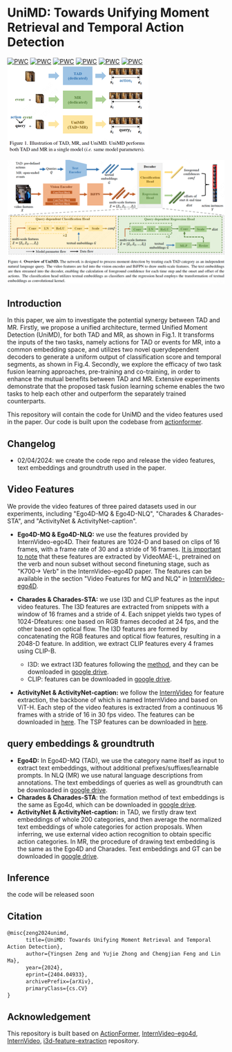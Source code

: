# UniMD: Towards Unifying Moment Retrieval and Temporal Action Detection
[![PWC](https://img.shields.io/endpoint.svg?url=https://paperswithcode.com/badge/unimd-towards-unifying-moment-retrieval-and/natural-language-queries-on-ego4d)](https://paperswithcode.com/sota/natural-language-queries-on-ego4d?p=unimd-towards-unifying-moment-retrieval-and)
[![PWC](https://img.shields.io/endpoint.svg?url=https://paperswithcode.com/badge/unimd-towards-unifying-moment-retrieval-and/moment-queries-on-ego4d)](https://paperswithcode.com/sota/moment-queries-on-ego4d?p=unimd-towards-unifying-moment-retrieval-and)
[![PWC](https://img.shields.io/endpoint.svg?url=https://paperswithcode.com/badge/unimd-towards-unifying-moment-retrieval-and/moment-retrieval-on-charades-sta)](https://paperswithcode.com/sota/moment-retrieval-on-charades-sta?p=unimd-towards-unifying-moment-retrieval-and)
[![PWC](https://img.shields.io/endpoint.svg?url=https://paperswithcode.com/badge/unimd-towards-unifying-moment-retrieval-and/action-detection-on-charades)](https://paperswithcode.com/sota/action-detection-on-charades?p=unimd-towards-unifying-moment-retrieval-and)
[![PWC](https://img.shields.io/endpoint.svg?url=https://paperswithcode.com/badge/unimd-towards-unifying-moment-retrieval-and/temporal-action-localization-on-activitynet)](https://paperswithcode.com/sota/temporal-action-localization-on-activitynet?p=unimd-towards-unifying-moment-retrieval-and)
[![PWC](https://img.shields.io/endpoint.svg?url=https://paperswithcode.com/badge/unimd-towards-unifying-moment-retrieval-and/natural-language-moment-retrieval-on)](https://paperswithcode.com/sota/natural-language-moment-retrieval-on?p=unimd-towards-unifying-moment-retrieval-and)
<img src="./images/intro_unimd.png" alt="intro_unimd" style="zoom:50%;" />

![network](./images/network.png)

## Introduction

In this paper, we aim to investigate the potential synergy between TAD and MR. Firstly, we propose a unified architecture, termed Unified Moment Detection (UniMD), for both TAD and MR, as shown in Fig.1. It transforms the inputs of the two tasks, namely actions for TAD or events for MR, into a common embedding space, and utilizes two novel querydependent decoders to generate a uniform output of classification score and temporal segments, as shown in Fig.4. Secondly, we explore the efficacy of two task fusion learning approaches, pre-training and co-training, in order to enhance the mutual benefits between TAD and MR. Extensive experiments demonstrate that the proposed task fusion learning scheme enables the two tasks to help each other and outperform the separately trained counterparts.

This repository will contain the code for UniMD and the video features used in the paper. Our code is built upon the codebase from [actionformer](https://github.com/happyharrycn/actionformer_release).



## Changelog

* 02/04/2024: we create the code repo and release the video features, text embeddings and groundtruth used in the paper.

## Video Features

We provide the video features of three paired datasets used in our experiments, including "Ego4D-MQ & Ego4D-NLQ", "Charades & Charades-STA", and "ActivityNet & ActivityNet-caption".

* **Ego4D-MQ & Ego4D-NLQ:** we use the features provided by InternVideo-ego4D. Their features are 1024-D and based on clips of 16 frames, with a frame rate of 30 and a stride of 16 frames. <u>It is important to note</u> that these features are extracted by VideoMAE-L, pretrained on the verb and noun subset without second finetuning stage, such as "K700→ Verb" in the InternVideo-ego4D paper. The features can be available in the section "Video Features for MQ and NLQ" in [InternVideo-ego4D](https://github.com/OpenGVLab/ego4d-eccv2022-solutions). 
* **Charades & Charades-STA:** we use I3D and CLIP features as the input video features. The I3D features are extracted from snippets with a window of 16 frames and a stride of 4. Each snippet yields two types of 1024-Dfeatures: one based on RGB frames decoded at 24 fps, and the other based on optical flow. The I3D features are formed by concatenating the RGB features and optical flow features, resulting in a 2048-D feature. In addition, we extract CLIP features every 4 frames using CLIP-B. 
  * I3D: we extract I3D features following the [method](https://github.com/Finspire13/pytorch-i3d-feature-extraction), and they can be downloaded in [google drive](https://drive.google.com/file/d/1jivG3olcvhayAxE7waec7HoRwxFtJTlT/view?usp=sharing).
  * CLIP: features can be downloaded in [google drive](https://drive.google.com/file/d/1WtqmkPMS5kiXe9RFL6xYOEVdE8jle-2P/view?usp=sharing).

* **ActivityNet & ActivityNet-caption:** we follow the [InternVideo](https://arxiv.org/pdf/2212.03191.pdf) for feature extraction, the backbone of which is named InternVideo and based on ViT-H. Each step of the video features is extracted from a continuous 16 frames with a stride of 16 in 30 fps video. The features can be downloaded in [here](https://github.com/OpenGVLab/InternVideo/tree/main/InternVideo1/Downstream/Temporal-Action-Localization). The TSP features can be downloaded in [here](https://github.com/happyharrycn/actionformer_release?tab=readme-ov-file#to-reproduce-our-results-on-activitynet-13).

## query embeddings & groundtruth

* **Ego4D:** In Ego4D-MQ (TAD), we use the category name itself as input to extract text embeddings, without additional prefixes/suffixes/learnable prompts. In NLQ (MR) we use natural language descriptions from annotations. The text embeddings of queries as well as groundtruth can be downloaded in [google drive](https://drive.google.com/file/d/1Kefm4NtAdf3KIsMskvK5QpwGB1t2uwbA/view?usp=sharing).
* **Charades & Charades-STA**: the formation method of text embeddings is the same as Ego4d, which can be downloaded in [google drive](https://drive.google.com/file/d/1_Piovqjal4FD8NiHc6b9YadL0qeHLrT4/view?usp=sharing).
* **ActivityNet & ActivityNet-caption:** in TAD, we firstly draw text embeddings of whole 200 categories, and then average the normalized text embeddings of whole categories for action proposals. When inferring, we use external video action recognition to obtain specific action categories. In MR, the procedure of drawing text embedding is the same as the Ego4D and Charades. Text embeddings and GT can be downloaded in [google drive](https://drive.google.com/file/d/1RjCQkC1OkZpb-f8c1xCQAHjBLRzOCRnM/view?usp=drive_link).

## Inference

the code will be released soon

## Citation
```
@misc{zeng2024unimd,
      title={UniMD: Towards Unifying Moment Retrieval and Temporal Action Detection}, 
      author={Yingsen Zeng and Yujie Zhong and Chengjian Feng and Lin Ma},
      year={2024},
      eprint={2404.04933},
      archivePrefix={arXiv},
      primaryClass={cs.CV}
}
```


## Acknowledgement

This repository is built based on [ActionFormer](), [InternVideo-ego4d](https://github.com/OpenGVLab/ego4d-eccv2022-solutions), [InternVideo](https://github.com/OpenGVLab/InternVideo?tab=readme-ov-file), [i3d-feature-extraction](https://github.com/Finspire13/pytorch-i3d-feature-extraction) repository.

